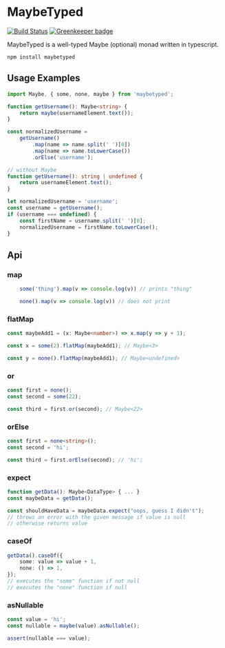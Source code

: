 # MaybeTyped

[![Build Status](https://travis-ci.org/andnp/MaybeTyped.svg?branch=master)](https://travis-ci.org/andnp/MaybeTyped)
[![Greenkeeper badge](https://badges.greenkeeper.io/andnp/MaybeTyped.svg)](https://greenkeeper.io/)

MaybeTyped is a well-typed Maybe (optional) monad written in typescript.

`npm install maybetyped`

## Usage Examples
```typescript
import Maybe, { some, none, maybe } from 'maybetyped';

function getUsername(): Maybe<string> {
    return maybe(usernameElement.text());
}

const normalizedUsername =
    getUsername()
        .map(name => name.split(' ')[0])
        .map(name => name.toLowerCase())
        .orElse('username');

// without Maybe
function getUsername(): string | undefined {
    return usernameElement.text();
}

let normalizedUsername = 'username';
const username = getUsername();
if (username === undefined) {
    const firstName = username.split(' ')[0];
    normalizedUsername = firstName.toLowerCase();
}
```

## Api

### map
```typescript
    some('thing').map(v => console.log(v)) // prints "thing"

    none().map(v => console.log(v)) // does not print
```

### flatMap
```typescript
const maybeAdd1 = (x: Maybe<number>) => x.map(y => y + 1);

const x = some(2).flatMap(maybeAdd1); // Maybe<3>

const y = none().flatMap(maybeAdd1); // Maybe<undefined>
```

### or
```typescript
const first = none();
const second = some(22);

const third = first.or(second); // Maybe<22>
```

### orElse
```typescript
const first = none<string>();
const second = 'hi';

const third = first.orElse(second); // 'hi';
```

### expect
```typescript
function getData(): Maybe<DataType> { ... }
const maybeData = getData();

const shouldHaveData = maybeData.expect("oops, guess I didn't");
// throws an error with the given message if value is null
// otherwise returns value
```

### caseOf
```typescript
getData().caseOf({
    some: value => value + 1,
    none: () => 1,
});
// executes the "some" function if not null
// executes the "none" function if null
```

### asNullable
```typescript
const value = 'hi';
const nullable = maybe(value).asNullable();

assert(nullable === value);
```
